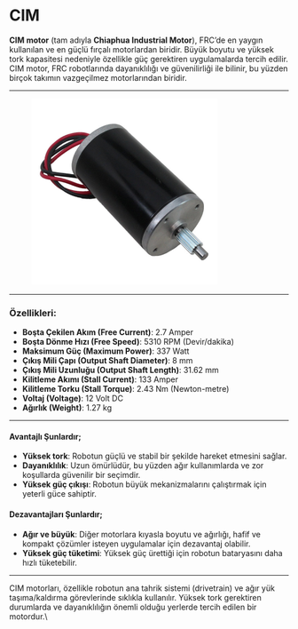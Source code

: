 # CIM

**CIM motor** (tam adıyla **Chiaphua Industrial Motor**), FRC’de en yaygın kullanılan ve en güçlü fırçalı motorlardan biridir. Büyük boyutu ve yüksek tork kapasitesi nedeniyle özellikle güç gerektiren uygulamalarda tercih edilir. CIM motor, FRC robotlarında dayanıklılığı ve güvenilirliği ile bilinir, bu yüzden birçok takımın vazgeçilmez motorlarından biridir.

***

<figure><img src="../../../.gitbook/assets/image (2) (1) (1).png" alt="" width="335"><figcaption></figcaption></figure>

***

### Özellikleri:

* **Boşta Çekilen Akım (Free Current)**: 2.7 Amper
* **Boşta Dönme Hızı (Free Speed)**: 5310 RPM (Devir/dakika)
* **Maksimum Güç (Maximum Power)**: 337 Watt
* **Çıkış Mili Çapı (Output Shaft Diameter)**: 8 mm
* **Çıkış Mili Uzunluğu (Output Shaft Length)**: 31.62 mm
* **Kilitleme Akımı (Stall Current)**: 133 Amper
* **Kilitleme Torku (Stall Torque)**: 2.43 Nm (Newton-metre)
* **Voltaj (Voltage)**: 12 Volt DC
* **Ağırlık (Weight)**: 1.27 kg

***

#### Avantajlı Şunlardır;

* **Yüksek tork**: Robotun güçlü ve stabil bir şekilde hareket etmesini sağlar.
* **Dayanıklılık**: Uzun ömürlüdür, bu yüzden ağır kullanımlarda ve zor koşullarda güvenilir bir seçimdir.
* **Yüksek güç çıkışı**: Robotun büyük mekanizmalarını çalıştırmak için yeterli güce sahiptir.

#### Dezavantajları Şunlardır;

* **Ağır ve büyük**: Diğer motorlara kıyasla boyutu ve ağırlığı, hafif ve kompakt çözümler isteyen uygulamalar için dezavantaj olabilir.
* **Yüksek güç tüketimi**: Yüksek güç ürettiği için robotun bataryasını daha hızlı tüketebilir.

***

CIM motorları, özellikle robotun ana tahrik sistemi (drivetrain) ve ağır yük taşıma/kaldırma görevlerinde sıklıkla kullanılır. Yüksek tork gerektiren durumlarda ve dayanıklılığın önemli olduğu yerlerde tercih edilen bir motordur.\

















